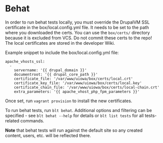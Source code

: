# Behat
In order to run behat tests locally, you must override the DrupalVM SSL certificate in the box/local.config.yml file. It needs to be set to the path where you downloaded the certs. You can use the `box/certs/` directory because it is excluded from VCS. Do not commit these certs to the repo! The local certificates are stored in the developer Wiki.

Example snippet to include the box/local.config.yml file:
```
apache_vhosts_ssl:
  -
    servername: '{{ drupal_domain }}'
    documentroot: '{{ drupal_core_path }}'
    certificate_file: '/var/www/uiowa/box/certs/local.crt'
    certificate_key_file: '/var/www/uiowa/box/certs/local.key'
    certificate_chain_file: '/var/www/uiowa/box/certs/local-chain.crt'
    extra_parameters: '{{ apache_vhost_php_fpm_parameters }}'

```

Once set, run `vagrant provision` to install the new certificates.

To run behat tests, run `blt behat`. Additional options and filtering can be specified - see `blt behat --help` for details or `blt list tests` for all tests-related commands.

**Note** that behat tests will run against the default site so any created content, users, etc. will be reflected there.
